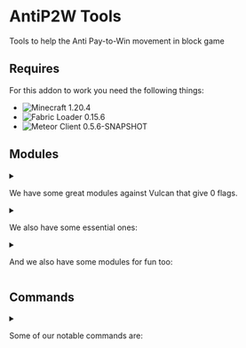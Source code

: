# AntiP2W Tools
Tools to help the Anti Pay-to-Win movement in block game

## Requires
For this addon to work you need the following things:
- ![Minecraft 1.20.4](https://img.shields.io/badge/Minecraft-1.20.4-00cc00.svg)
- ![Fabric Loader 0.15.6](https://img.shields.io/badge/Fabric_Loader-0.15.6-807a6d.svg)
- ![Meteor Client 0.5.6-SNAPSHOT](https://img.shields.io/badge/Meteor_Client-0.5.6--SNAPSHOT-913de2.svg)


## Modules
<details>
<summary>
  
We have some great modules against Vulcan that give 0 flags.

</summary>
- Boat Fly (395 bps max)
- Elytra Fly (elytra takes no durability, 70 bps max)
- Glide
- Spider
</details>

<details>
<summary>
  
We also have some essential ones:

</summary>
- Anti Vanish
- Auto Login
- Auto Sign Plus
- Chat Filter
- Packet Logger
- Storage No Render
</details>

<details>
<summary>
  
And we also have some modules for fun too:

</summary>
- Creative Puke 
- Fidget Spinner
- Minesweeper
- Trampoline
</details>

## Commands
<details>
<summary>
  
Some of our notable commands are: 

</summary>
- shulker-counter
- chest
- hotbar-clear
</details>
